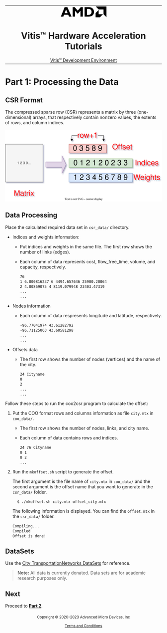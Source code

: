 <table width="100%">
 <tr width="100%">
    <td align="center"><img src="https://raw.githubusercontent.com/Xilinx/Image-Collateral/main/xilinx-logo.png" width="30%"/><h1>Vitis™ Hardware Acceleration Tutorials</h1>
    <a href="https://www.xilinx.com/products/design-tools/vitis.html"> Vitis™ Development Environment</a>
    </td>
 </tr>
</table>

# Part 1: Processing the Data

## CSR Format

The compressed sparse row (CSR) represents a matrix by three (one-dimensional) arrays, that respectively contain nonzero values, the extents of rows, and column indices.

![csr diagram](../../images/csr_format.svg)

## Data Processing

Place the calculated required data set in ```csr_data/``` directory.

* Indices and weights information:

  * Put indices and weights in the same file. The first row shows the number of links (edges).
  * Each column of data represents cost, flow_free_time, volume, and capacity, respectively.

    ```
    76
    1 6.000816237 6 4494.657646 25900.20064
    2 4.00869075 4 8119.079948 23403.47319
    ...
    ...
    ```

 * Nodes information

   * Each column of data respresents longitude and latitude, respectively.

      ```
      -96.77041974 43.61282792
      -96.71125063 43.60581298
      ...
      ...
      ```

 * Offsets data

   * The first row shows the number of nodes (vertices) and the name of the city.

      ```
      24 Cityname
      0
      2
      ...
      ...
      ```

Follow these steps to run the coo2csr program to calculate the offset:

1. Put the COO format rows and columns information as file ```city.mtx``` in ```coo_data/```.

    * The first row shows the number of nodes, links, and city name.
    * Each column of data contains rows and indices.

      ```
      24 76 Cityname
      0 1
      0 2
      ...
      ```

2. Run the ```mkoffset.sh``` script to generate the offset.
   
   The first argument is the file name of ```city.mtx``` in ```coo_data/``` and the second argument is the offset name that you want to generate in the ```csr_data/``` folder.

    ```
      $ ./mkoffset.sh city.mtx offset_city.mtx
    ```

    The following information is displayed. You can find the ```offset.mtx``` in the ```csr_data/``` folder.

      ```
      Compiling...
      Compiled
      Offset is done!
      ```

## DataSets

Use the [City TransportationNetworks DataSets](https://github.com/bstabler/TransportationNetworks) for reference.

>**Note:** All data is currently donated. Data sets are for academic research purposes only.

## Next

Proceed to [**Part 2**](../docs/run_the_application.md).


<p class="sphinxhide" align="center"><sub>Copyright © 2020–2023 Advanced Micro Devices, Inc</sub></p>

<p class="sphinxhide" align="center"><sup><a href="https://www.amd.com/en/corporate/copyright">Terms and Conditions</a></sup></p>

